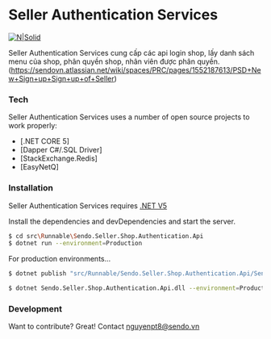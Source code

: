 # Seller Authentication Services

[![N|Solid](https://ban.sendo.vn/Content/images/design/logo/logo-sendo-ban-161x32.png)](https://ban.sendo.vn/)

Seller Authentication Services cung cấp các api login shop, lấy danh sách menu của shop, phân quyền shop, nhân viên được phân quyền.
(https://sendovn.atlassian.net/wiki/spaces/PRC/pages/1552187613/PSD+New+Sign+up+Sign+up+of+Seller)


### Tech

Seller Authentication Services uses a number of open source projects to work properly:

* [.NET CORE 5]
* [Dapper C#/.SQL Driver]
* [StackExchange.Redis]
* [EasyNetQ]



### Installation

Seller Authentication Services requires [.NET V5](https://dotnet.microsoft.com/download/dotnet/5.0) 

Install the dependencies and devDependencies and start the server.

```sh
$ cd src\Runnable\Sendo.Seller.Shop.Authentication.Api
$ dotnet run --environment=Production
```

For production environments...

```sh
$ dotnet publish "src/Runnable/Sendo.Seller.Shop.Authentication.Api/Sendo.Seller.Shop.Authentication.Api.csproj" --configuration Release --output _output/Sendo.Seller.Shop.Authentication.Api

$ dotnet Sendo.Seller.Shop.Authentication.Api.dll --environment=Production --urls "http://localhost:5001"
```

### Development

Want to contribute? Great!
Contact nguyenpt8@sendo.vn


